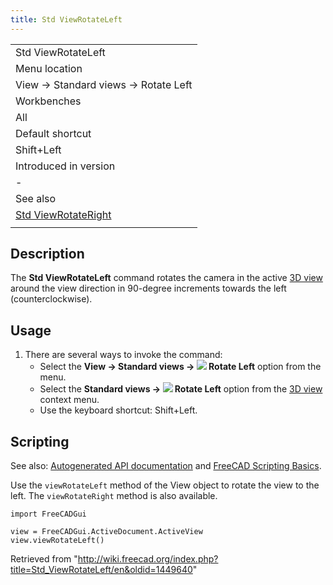 ```yaml
---
title: Std ViewRotateLeft
---
```


|                                                                   |
| ----------------------------------------------------------------- |
| Std ViewRotateLeft                                                |
| Menu location                                                     |
| View → Standard views → Rotate Left                               |
| Workbenches                                                       |
| All                                                               |
| Default shortcut                                                  |
| Shift+Left                                                        |
| Introduced in version                                             |
| -                                                                 |
| See also                                                          |
| [Std ViewRotateRight](/Std_ViewRotateRight "Std ViewRotateRight") |
|                                                                   |

## Description

The **Std ViewRotateLeft** command rotates the camera in the active [3D view](/3D_view "3D view") around the view direction in 90-degree increments towards the left (counterclockwise).

## Usage

1. There are several ways to invoke the command:
   - Select the **View → Standard views → ![](/images/Std_ViewRotateLeft.svg) Rotate Left** option from the menu.
   - Select the **Standard views → ![](/images/Std_ViewRotateLeft.svg) Rotate Left** option from the [3D view](/3D_view "3D view") context menu.
   - Use the keyboard shortcut: Shift+Left.

## Scripting

See also: [Autogenerated API documentation](https://freecad.github.io/SourceDoc/) and [FreeCAD Scripting Basics](/FreeCAD_Scripting_Basics "FreeCAD Scripting Basics").

Use the `viewRotateLeft` method of the View object to rotate the view to the left. The `viewRotateRight` method is also available.

```
import FreeCADGui

view = FreeCADGui.ActiveDocument.ActiveView
view.viewRotateLeft()

```

Retrieved from "<http://wiki.freecad.org/index.php?title=Std_ViewRotateLeft/en&oldid=1449640>"
